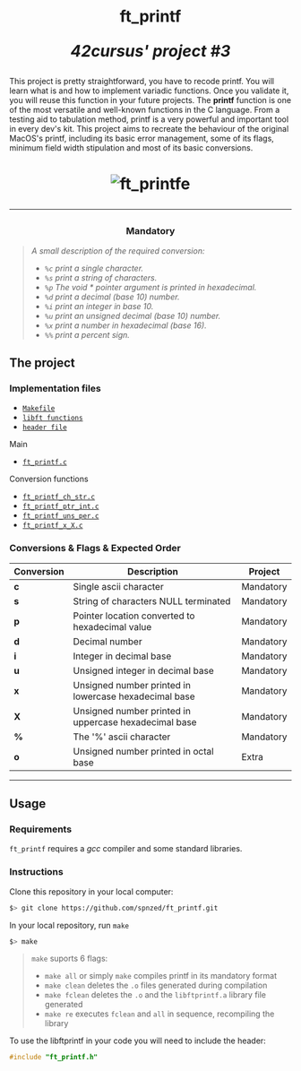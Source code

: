 <h1 align=center>
	<b>ft_printf</b>
	 
  <i>42cursus' project #3</i>
</h2>
This project is pretty straightforward, you have to recode printf. You will learn what is and how to implement variadic functions. Once you validate it, you will reuse this function in your future projects.
The <b>printf</b> function is one of the most versatile and well-known functions in the C language. From a testing aid to tabulation method, printf is a very powerful and important tool in every dev's kit. This project aims to recreate the behaviour of the original MacOS's printf, including its basic error management, some of its flags, minimum field width stipulation and most of its basic conversions.
  <h1 align=center>
    
![ft_printfe](https://github.com/spnzed/ft_printf/assets/95354392/b363a09b-029b-42b3-bfbb-c85937a34b8a)


---

<h3 align=center>
Mandatory
</h3>

> <i>A small description of the required conversion:
> - `%c` print a single character.
> - `%s` print a string of characters.
> - `%p` The void * pointer argument is printed in hexadecimal.
> - `%d` print a decimal (base 10) number.
> - `%i` print an integer in base 10.
> - `%u` print an unsigned decimal (base 10) number.
> - `%x` print a number in hexadecimal (base 16).
> - `%%` print a percent sign.</i>

<h2>
The project
</h2>

### Implementation files
	
- [`Makefile`](Makefile)
- [`libft functions`](libft/)
- [`header file`](include/ftprintf.h)

Main
	
- [`ft_printf.c`](srcs/ft_printf.c)

Conversion functions

- [`ft_printf_ch_str.c`](srcs/ft_printf_ch_str.c)
- [`ft_printf_ptr_int.c`](srcs/ft_printf_ptr_int.c)
- [`ft_printf_uns_per.c`](srcs/ft_printf_uns_per.c)
- [`ft_printf_x_X.c`](srcs/ft_printf_x_X.c)

### Conversions & Flags & Expected Order

| Conversion  | Description														 			| Project 		|
|-------|-----------------------------------------------------------------------------------|---------------|
| **c** | Single ascii character         													|Mandatory		|
| **s** | String of characters NULL terminated												|Mandatory		|
| **p** | Pointer location converted to hexadecimal value									|Mandatory		|
| **d** | Decimal number 																	|Mandatory		|
| **i** | Integer in decimal base                 											|Mandatory		|
| **u** | Unsigned integer in decimal base                									|Mandatory		|
| **x** | Unsigned number printed in lowercase hexadecimal base                				|Mandatory		|
| **X** | Unsigned number printed in uppercase hexadecimal base                				|Mandatory		|
| **%** | The '%' ascii character                 											|Mandatory		|
| **o** | Unsigned number printed in octal base                 							|Extra			|

---
<h2>
Usage
</h2>

### Requirements
`ft_printf` requires a *gcc* compiler and some standard libraries.

### Instructions

Clone this repository in your local computer:

```sh
$> git clone https://github.com/spnzed/ft_printf.git
```

In your local repository, run `make`

```sh
$> make 
```

> `make` suports 6 flags: 
> - `make all` or simply `make` compiles printf in its mandatory format
> - `make clean` deletes the `.o` files generated during compilation
> - `make fclean` deletes the `.o` and the `libftprintf.a` library file generated
> - `make re` executes `fclean` and `all` in sequence, recompiling the library

To use the libftprintf in your code you will need to include the header:
```c
#include "ft_printf.h" 
```
